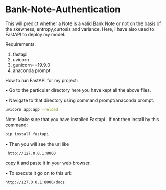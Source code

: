 # Bank-Note-Authentication
This will predict whether a Note is a valid Bank Note or not on the basis of the skewness, entropy,curtosis and variance.
Here, I have also used to FastAPI to deploy my model.

Requirements:
1. fastapi
2. uvicorn
3. gunicorn==19.9.0
4. anaconda prompt

How to run FastAPI for my project:

• Go to the particular directory here you have kept all the above files.

• Navigate to that directory using command prompt/anaconda prompt.

```bash
uvicorn app:app -reload
```
Note: Make sure that you have installed Fastapi . If not then install by this command:

```bash
pip install fastapi
```
• Then you will see the url like  
```bash
 http://127.0.0.1:8000 
```
copy it and paste it in your web browser.

• To execute it go on to this url:

```bash
http://127.0.0.1:8000/docs
```

